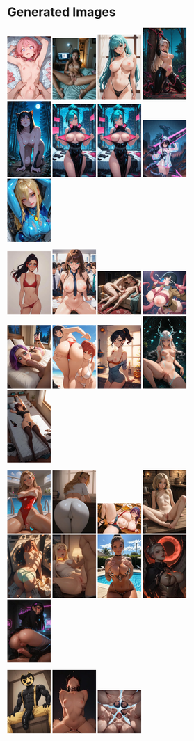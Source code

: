 # Generated Images



<img src="2025_09_22_01_thumb.webp" width="100"/> <img src="2025_09_22_02_thumb.webp" width="100"/> <img src="2025_09_22_03_thumb.webp" width="100"/> <img src="2025_09_22_04_thumb.webp" width="100"/> <img src="2025_09_22_05_thumb.webp" width="100"/> <img src="2025_09_22_06_thumb.webp" width="100"/> <img src="2025_09_22_07_thumb.webp" width="100"/> <img src="2025_09_22_08_thumb.webp" width="100"/> <img src="2025_09_22_09_thumb.webp" width="100"/>

<img src="2025_09_22_10_thumb.webp" width="100"/> <img src="2025_09_22_11_thumb.webp" width="100"/> <img src="2025_09_22_12_thumb.webp" width="100"/> <img src="2025_09_22_13_thumb.webp" width="100"/> <img src="2025_09_22_14_thumb.webp" width="100"/> <img src="2025_09_22_15_thumb.webp" width="100"/> <img src="2025_09_22_16_thumb.webp" width="100"/> <img src="2025_09_22_17_thumb.webp" width="100"/> <img src="2025_09_22_18_thumb.webp" width="100"/>

<img src="2025_09_22_19_thumb.webp" width="100"/> <img src="2025_09_22_20_thumb.webp" width="100"/> <img src="2025_09_22_21_thumb.webp" width="100"/> <img src="2025_09_22_22_thumb.webp" width="100"/> <img src="2025_09_22_23_thumb.webp" width="100"/> <img src="2025_09_22_24_thumb.webp" width="100"/> <img src="2025_09_22_25_thumb.webp" width="100"/> <img src="2025_09_22_26_thumb.webp" width="100"/> <img src="2025_09_22_27_thumb.webp" width="100"/>

<img src="2025_09_22_28_thumb.webp" width="100"/> <img src="2025_09_22_29_thumb.webp" width="100"/> <img src="2025_09_22_30_thumb.webp" width="100"/>